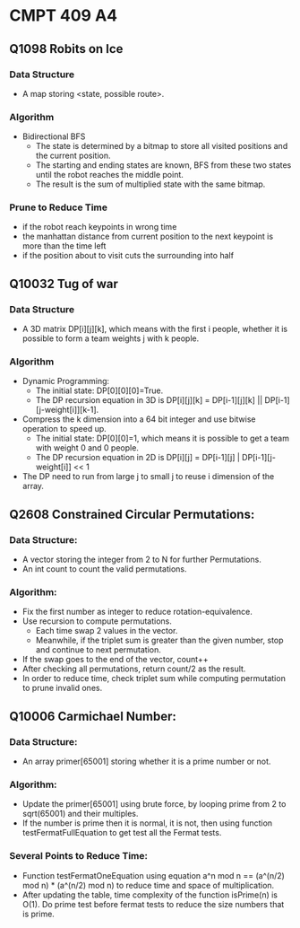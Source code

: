 # CMPT 409 A4

## Q1098 Robits on Ice
### Data Structure
* A map storing <state, possible route>.
### Algorithm
* Bidirectional BFS
  * The state is determined by a bitmap to store all visited positions and the current position.
  * The starting and ending states are known, BFS from these two states until the robot reaches the middle point. 
  * The result is the sum of multiplied state with the same bitmap.
### Prune to Reduce Time
* if the robot reach keypoints in wrong time
* the manhattan distance from current position to the next keypoint is more than the time left
* if the position about to visit cuts the surrounding into half

## Q10032 Tug of war
### Data Structure
* A 3D matrix DP[i][j][k], which means with the first i people, whether it is possible to form a team weights j with k people.
### Algorithm
* Dynamic Programming:
  * The initial state: DP[0][0][0]=True.
  * The DP recursion equation in 3D is DP[i][j][k] = DP[i-1][j][k] || DP[i-1][j-weight[i]][k-1].
* Compress the k dimension into a 64 bit integer and use bitwise operation to speed up.
  * The initial state: DP[0][0]=1, which means it is possible to get a team with weight 0 and 0 people.
  * The DP recursion equation in 2D is DP[i][j] = DP[i-1][j] | DP[i-1][j-weight[i]] << 1
* The DP need to run from large j to small j to reuse i dimension of the array. 

## Q2608 Constrained Circular Permutations:
### Data Structure:
* A vector storing the integer from 2 to N for further Permutations.
* An int count to count the valid permutations.
### Algorithm:
* Fix the first number as integer to reduce rotation-equivalence.
* Use recursion to compute permutations. 
  * Each time swap 2 values in the vector. 
  * Meanwhile, if the triplet sum is greater than the given number, stop and continue to next permutation.
* If the swap goes to the end of the vector, count++
* After checking all permutations, return count/2 as the result.
* In order to reduce time, check triplet sum while computing permutation to prune invalid ones.

## Q10006 Carmichael Number:
### Data Structure:
* An array primer[65001] storing whether it is a prime number or not.
### Algorithm:
* Update the primer[65001] using brute force, by looping prime from 2 to sqrt(65001) and their multiples.
* If the number is prime then it is normal, it is not, then using function testFermatFullEquation to get test all the Fermat tests.
### Several Points to Reduce Time:
* Function testFermatOneEquation using equation a^n mod n == (a^(n/2) mod n) * (a^(n/2) mod n) to reduce time and space of multiplication.
* After updating the table, time complexity of the function isPrime(n) is O(1). Do prime test before fermat tests to reduce the size numbers that is prime.
